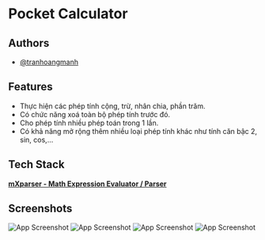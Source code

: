 
# Pocket Calculator



## Authors

- [@tranhoangmanh](https://github.com/tranhoangmanh)


## Features

- Thực hiện các phép tính cộng, trừ, nhân chia, phần trăm.
- Có chức năng xoá toàn bộ phép tính trước đó.
- Cho phép tính nhiều phép toán trong 1 lần.
- Có khả năng mở rộng thêm nhiều loại phép tính khác như tính căn bậc 2, sin, cos,...



## Tech Stack

[**mXparser - Math Expression Evaluator / Parser**](http://mathparser.org/)

## Screenshots

![App Screenshot](https://i.imgur.com/MSVdCaK.png?1)     ![App Screenshot](https://i.imgur.com/zA92zt8.png?1)     ![App Screenshot](https://i.imgur.com/3B40STX.png?1)     ![App Screenshot](https://i.imgur.com/YUHm2b5.png?1)






